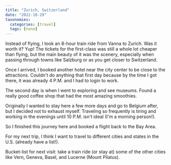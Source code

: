 ```yaml
---
title: "Zurich, Switzerland"
date: "2022-10-29"
taxonomies:
  categories: [travel]
  tags: [none]
---
```


Instead of flying, I took an 8-hour train ride from Vanna to Zurich. Was it worth it? Yup! The tickets for the first-class was still a whole lot cheaper than flying, but the main beauty of it was the scenery, especially when passing through towns like Salzburg or as you get closer to Switzerland.

Once I arrived, I booked another hotel near the city center to be close to the attractions. Couldn't do anything that first day because by the time I got there, it was already 4 P.M. and I had to login to work.

The second day is when I went to exploring and see museums. Found a really good coffee shop that had the most amazing smoothies.

Originally I wanted to stay here a few more days and go to Belgium after, but I decided not to exhaust myself. Traveling so frequently is tiring and working in the evenings until 10 P.M. isn't ideal (I'm a morning person!).

So I finished this journey here and booked a flight back to the Bay Area.

For my next trip, I think I want to travel to different cities and states in the U.S. (already have a list!).

Bucket-list for next visit: take a train ride (or stay at) some of the other cities like Vern, Geneva, Basel, and Lucerne (Mount Pilatus).
